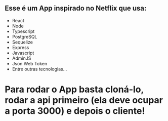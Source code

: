 ## Esse é um App inspirado no Netflix que usa: 

- React 
- Node 
- Typescript
- PostgreSQL 
- Sequelize 
- Express 
- Javascript 
- AdminJS 
- Json Web Token 
- Entre outras tecnologias...

# Para rodar o App basta cloná-lo, rodar a api primeiro (ela deve ocupar a porta 3000) e depois o cliente! 

